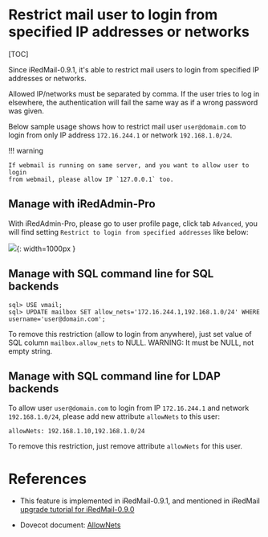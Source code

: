 # Restrict mail user to login from specified IP addresses or networks

[TOC]

Since iRedMail-0.9.1, it's able to restrict mail users to login from specified
IP addresses or networks.

Allowed IP/networks must be separated by comma. If the user tries to log in
elsewhere, the authentication will fail the same way as if a wrong password
was given.

Below sample usage shows how to restrict mail user `user@domaim.com` to login
from only IP address `172.16.244.1` or network `192.168.1.0/24`.

!!! warning

    If webmail is running on same server, and you want to allow user to login
    from webmail, please allow IP `127.0.0.1` too.

## Manage with iRedAdmin-Pro

With iRedAdmin-Pro, please go to user profile page, click tab `Advanced`,
you will find setting `Restrict to login from specified addresses` like below:

![](./images/iredadmin/user_profile_advanced.png){: width=1000px }

## Manage with SQL command line for SQL backends

```
sql> USE vmail;
sql> UPDATE mailbox SET allow_nets='172.16.244.1,192.168.1.0/24' WHERE username='user@domain.com';
```

To remove this restriction (allow to login from anywhere), just set
value of SQL column `mailbox.allow_nets` to NULL. WARNING: It must be NULL,
not empty string.

## Manage with SQL command line for LDAP backends

To allow user `user@domain.com` to login from IP `172.16.244.1` and network
`192.168.1.0/24`, please add new attribute `allowNets` to this user:

```
allowNets: 192.168.1.10,192.168.1.0/24
```

To remove this restriction, just remove attribute `allowNets` for this user.

# References

* This feature is implemented in iRedMail-0.9.1, and mentioned in iRedMail
  [upgrade tutorial for iRedMail-0.9.0](./upgrade.iredmail.0.9.0-0.9.1.html)

* Dovecot document: [AllowNets](http://wiki2.dovecot.org/PasswordDatabase/ExtraFields/AllowNets)
